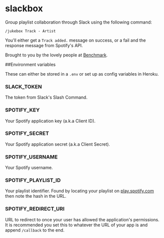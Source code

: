 # slackbox
Group playlist collaboration through Slack using the following command:

    /jukebox Track - Artist
    
You'll either get a `Track added.` message on success, or a fail and the response message from Spotify's API.

Brought to you by the lovely people at [Benchmark](http://benchmark.co.uk).

##Environment variables

These can either be stored in a `.env` or set up as config variables in Heroku.

### SLACK_TOKEN

The token from Slack's Slash Command.

### SPOTIFY_KEY

Your Spotify application key (a.k.a Client ID).

### SPOTIFY_SECRET

Your Spotify application secret (a.k.a Client Secret).

### SPOTIFY_USERNAME

Your Spotify username.

### SPOTIFY_PLAYLIST_ID

Your playlist identifier. Found by locating your playlist on [play.spotify.com](https://play.spotify.com) then note the hash in the URL.

### SPOTIFY_REDIRECT_URI

URL to redirect to once your user has allowed the application's permissions. It is recommended you set this to whatever the URL of your app is and append `/callback` to the end.
